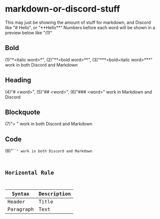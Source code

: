 # markdown-or-discord-stuff

This may just be showing the amount of stuff for markdown, and Discord like "# Hello", or "\*\*Hello\*\*"
Numbers before each word will be shown in a preview below like "*(1)*"

## Bold
(1)"\*\<italic word>\*", (2)"\*\*\<bold word>\*\*", (3)"\*\*\*\<bold+italic word>\*\*\*" work in both Discord and Markdown

## Heading
(4)"\# \<word>", (5)"\## \<word>", (6)"\### \<word>" work in Markdown and Discord

## Blockquote
(7)"\> <word>" work in both Discord and Markdown

## Code
(8)"\`<code>\`" work in both Discord and Markdown

## Horizontal Rule

| Syntax | Description |
| ----------- | ----------- |
| Header | Title |
| Paragraph | Text | 